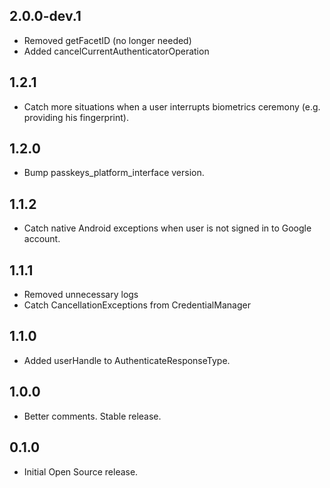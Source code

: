 ## 2.0.0-dev.1

* Removed getFacetID (no longer needed)
* Added cancelCurrentAuthenticatorOperation

## 1.2.1

* Catch more situations when a user interrupts biometrics ceremony (e.g. providing his fingerprint).

## 1.2.0

* Bump passkeys_platform_interface version.

## 1.1.2

* Catch native Android exceptions when user is not signed in to Google account.

## 1.1.1

* Removed unnecessary logs
* Catch CancellationExceptions from CredentialManager

## 1.1.0

* Added userHandle to AuthenticateResponseType.

## 1.0.0

* Better comments. Stable release.

## 0.1.0

* Initial Open Source release.
